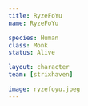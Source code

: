 ```yaml
---
title: RyzeFoYu
name: RyzeFoYu

species: Human
class: Monk
status: Alive

layout: character
team: [strixhaven]

image: ryzefoyu.jpeg
---
```


